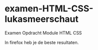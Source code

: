 # examen-HTML-CSS-lukasmeerschaut
Examen Opdracht Module HTML CSS 

In firefox heb je de beste resultaten. 


